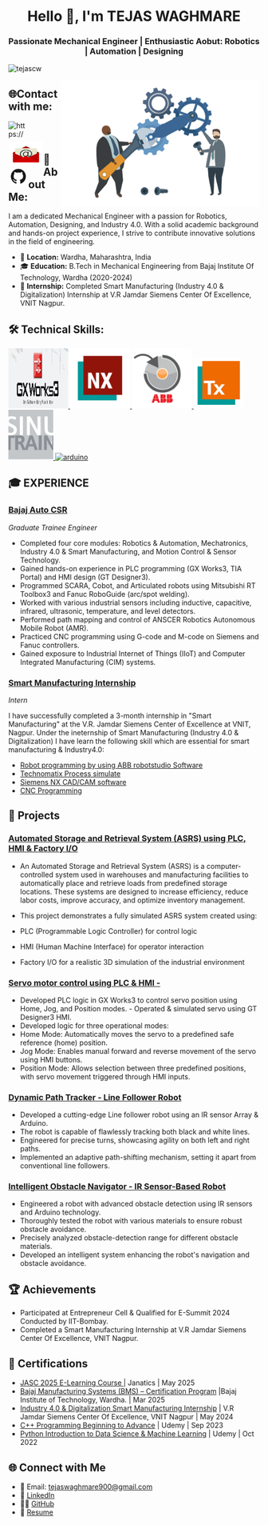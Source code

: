 <h1 align="center">Hello 👋, I'm TEJAS WAGHMARE</h1> 
<h3 align="center">Passionate Mechanical Engineer | Enthusiastic Aobut: Robotics | Automation | Designing  </h3>
<p align="left"> <img src="https://komarev.com/ghpvc/?username=tejascw&label=Profile%20views&color=0e75b6&style=flat" alt="tejascw" /> </p> 

<img align="right" alt="coding" width="400" src="https://github.com/tejascw/Asset-/blob/main/mechanical%20engineer.gif">

## 🌐Contact with me: 
<p align="left">
<a href="https://www.linkedin.com/in/tejaswaghmare/" target="blank"><img align="left" src="https://raw.githubusercontent.com/rahuldkjain/github-profile-readme-generator/master/src/images/icons/Social/linked-in-alt.svg" alt="https://www.linkedin.com/in/tejaswaghmare/" height=40" width="40" /></a> <a href="mailto:tejaswaghmare2106@gmail.com" target="blank"><img align="left" src="https://github.com/tejascw/Asset-/blob/main/mail%20logo.svg" alt="" height="50" width="70" /></a> <a href="https://github.com/tejascw?tab=repositories" target="blank"><img align="left" src="https://github.com/tejascw/Asset-/blob/main/github%20logo.svg" alt="" height="40" width="40" /></a> </p><br><br>

## 💫 About Me:

I am a dedicated Mechanical Engineer with a passion for Robotics, Automation, Designing, and Industry 4.0. With a solid academic background and hands-on project experience, I strive to contribute innovative solutions in the field of engineering.

- 📍 **Location:** Wardha, Maharashtra, India
- 🎓 **Education:** B.Tech in Mechanical Engineering from Bajaj Institute Of Technology, Wardha (2020-2024)
- 🏫 **Internship:** Completed Smart Manufacturing (Industry 4.0 & Digitalization) Internship at V.R Jamdar Siemens Center Of Excellence, VNIT Nagpur.

## 🛠️ Technical Skills:
<p align="left"> <a href="https://www.ptc.com/en/products/creo" target="_blank" rel="noreferrer"> <img src="https://github.com/tejascw/Asset-/blob/main/GX_Works_3_V1-Phan_mem_lap_trinh_Mitsubishi_Software.svg" alt="Creo" width="120" height="120"/> </a> <a href="https://plm.sw.siemens.com/en-US/nx/" target="_blank" rel="noreferrer"> <img src="https://github.com/tejascw/Asset-/blob/main/NX-Logo.svg" alt="NX CAD/CAM" width="120" height="120"/> </a> <a href="https://new.abb.com/products/robotics/robotstudio" target="_blank" rel="noreferrer"> <img src="https://github.com/tejascw/Asset-/blob/main/ABB_RobotStudio.svg" alt="ABB_RobotStudio" width="120" height="120"/> </a>  <a href="https://github.com/tejascw/Tecnomatix/blob/main/README.md" target="_blank" rel="noreferrer"> <img src="https://github.com/tejascw/Asset-/blob/main/Tecnomatix_logo%20(2).svg" alt="TECNOMATIX" width="100" height="100"/> </a>  <a href="https://xcelerator.siemens.com/global/en/industries/machinebuilding/machine-tools/cnc4you/sinutrain-uebersicht.html" target="_blank" rel="noreferrer"> <img src="https://github.com/tejascw/Asset-/blob/main/SinuTrain_logo.svg" alt="SinuTrain" width="90" height="100"/> </a>
 <a href="https://www.arduino.cc/" target="_blank" rel="noreferrer"> <img src="https://cdn.worldvectorlogo.com/logos/arduino-1.svg" alt="arduino" width="100" height="100"/> </a> </p>


## 🎓 EXPERIENCE
### [Bajaj Auto CSR ]()
_Graduate Trainee Engineer_
- Completed four core modules: Robotics & Automation, Mechatronics, Industry 4.0 & Smart Manufacturing, and Motion Control & Sensor Technology.
- Gained hands-on experience in PLC programming (GX Works3, TIA Portal) and HMI design (GT Designer3).
- Programmed SCARA, Cobot, and Articulated robots using Mitsubishi RT Toolbox3 and Fanuc RoboGuide (arc/spot welding).
- Worked with various industrial sensors including inductive, capacitive, infrared, ultrasonic, temperature, and level detectors.
- Performed path mapping and control of ANSCER Robotics Autonomous Mobile Robot (AMR).
- Practiced CNC programming using G-code and M-code on Siemens and Fanuc controllers.
- Gained exposure to Industrial Internet of Things (IIoT) and Computer Integrated Manufacturing (CIM) systems.

### [Smart Manufacturing Internship](https://github.com/tejascw/INTERNSHIP)
_Intern_

I have successfully completed a 3-month internship in "Smart Manufacturing" at the V.R. Jamdar Siemens Center of Excellence at VNIT, Nagpur. Under the ineternship of Smart Manufacturing (Industry 4.0 & Digitalization) I have learn the following skill which are essential for smart manufacturing & Industry4.0:
- [Robot programming by using ABB robotstudio Software](https://github.com/tejascw/ABB-RobotStudio/blob/main/README.md)
- [Technomatix Process simulate](https://github.com/tejascw/Tecnomatix)
- [Siemens NX CAD/CAM software](https://github.com/tejascw/Siemens-NX-CAD-CAM/blob/main/README.md)
- [CNC Programming](https://github.com/tejascw/CNC-Programming-SinuTrain-software-)
 
## 🚀 Projects
### [Automated Storage and Retrieval System (ASRS) using PLC, HMI & Factory I/O](https://github.com/tejascw/Automated-Storage-and-Retrieval-System-ASRS-using-PLC-HMI-Factory-i-o)
- An Automated Storage and Retrieval System (ASRS) is a computer-controlled system used in warehouses and manufacturing facilities to automatically place and retrieve loads from predefined storage locations. These systems are designed to increase efficiency, reduce labor costs, improve accuracy, and optimize inventory management.

- This project demonstrates a fully simulated ASRS system created using:

- PLC (Programmable Logic Controller) for control logic
- HMI (Human Machine Interface) for operator interaction
- Factory I/O for a realistic 3D simulation of the industrial environment

### [Servo motor control using PLC & HMI -](https://github.com/tejascw/Servo-Motor-control_Project_Using_PLC-HMI)
- Developed PLC logic in GX Works3 to control servo position using Home, Jog, and Position modes.  - Operated & simulated servo using GT Designer3 HMI.
- Developed logic for three operational modes:
- Home Mode: Automatically moves the servo to a predefined safe reference (home) position.
- Jog Mode: Enables manual forward and reverse movement of the servo using HMI buttons.
- Position Mode: Allows selection between three predefined positions, with servo movement triggered through HMI inputs.



### [Dynamic Path Tracker - Line Follower Robot](https://github.com/tejascw/Dynamic_Path_racker_Line_Follower_Robot)
- Developed a cutting-edge Line follower robot using an IR sensor Array & Arduino.
- The robot is capable of flawlessly tracking both black and white lines.
- Engineered for precise turns, showcasing agility on both left and right paths.
- Implemented an adaptive path-shifting mechanism, setting it apart from conventional line followers.

### [Intelligent Obstacle Navigator - IR Sensor-Based Robot](https://github.com/tejascw/Intelligent_Obstacle_Navigator_IR_Sensor-Based_Robot)
- Engineered a robot with advanced obstacle detection using IR sensors and Arduino technology.
- Thoroughly tested the robot with various materials to ensure robust obstacle avoidance.
- Precisely analyzed obstacle-detection range for different obstacle materials.
- Developed an intelligent system enhancing the robot's navigation and obstacle avoidance.


## 🏆 Achievements
- Participated at Entrepreneur Cell & Qualified for E-Summit 2024 Conducted by IIT-Bombay.
- Completed a Smart Manufacturing Internship at V.R Jamdar Siemens Center Of Excellence, VNIT Nagpur.


## 📜 Certifications

- [JASC 2025 E-Learning Course ](https://github.com/tejascw/BEST-Internship/blob/main/Janatics%20certificate.jfif) | Janatics | May 2025
- [Bajaj Manufacturing Systems (BMS) – Certification Program](https://github.com/tejascw/BEST-Internship/blob/main/Tejas%20waghmare%20BMS%20Certification%20Program%20_%20English.pdf) |Bajaj Institute of Technology, Wardha. | Mar 2025
- [Industry 4.0 & Digitalization Smart Manufacturing Internship](https://github.com/tejascw/INTERNSHIP) | V.R Jamdar Siemens Center Of Excellence, VNIT Nagpur | May 2024
- [C++ Programming Beginning to Advance](https://github.com/tejascw/Certificates/blob/main/C%2B%2B_certificate.pdf) | Udemy | Sep 2023
- [Python Introduction to Data Science & Machine Learning](https://github.com/tejascw/Certificates/blob/main/python_udemy_cer.pdf) | Udemy | Oct 2022

## 🌐 Connect with Me
- 📧 Email: [tejaswaghmare900@gmail.com](mailto:tejaswaghmare900@gmail.com)
- 💼 [LinkedIn](https://www.linkedin.com/in/tejaswaghmare/)
- 🧑‍💻 [GitHub](https://github.com/tejascw)
- 📄 [Resume](https://github.com/tejascw/RESUME/blob/main/Tejas%20C.%20Waghmare%20Resume.pdf)


